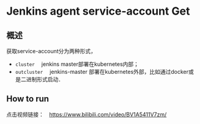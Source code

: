 # Jenkins agent service-account Get

## 概述

获取service-account分为两种形式，

* `cluster`　  jenkins master部署在kubernetes内部；
* `outcluster` 　jenkins-master 部署在kubernetes外部，比如通过docker或是二进制形式启动．

## How to run

点击视频链接：　<https://www.bilibili.com/video/BV1A5411V7zm/>
